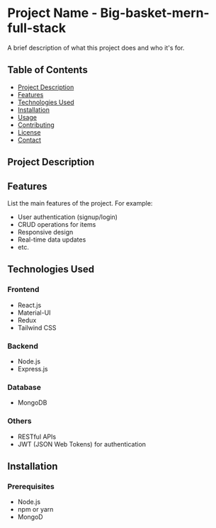 # Project Name - Big-basket-mern-full-stack

A brief description of what this project does and who it's for.

## Table of Contents

- [Project Description](#project-description)
- [Features](#features)
- [Technologies Used](#technologies-used)
- [Installation](#installation)
- [Usage](#usage)
- [Contributing](#contributing)
- [License](#license)
- [Contact](#contact)

## Project Description

## Features

List the main features of the project. For example:
- User authentication (signup/login)
- CRUD operations for items
- Responsive design
- Real-time data updates
- etc.

## Technologies Used

### Frontend
- React.js
- Material-UI
- Redux
- Tailwind CSS

### Backend
- Node.js
- Express.js

### Database
- MongoDB

### Others
- RESTful APIs
- JWT (JSON Web Tokens) for authentication

## Installation

### Prerequisites
- Node.js
- npm or yarn
- MongoD
